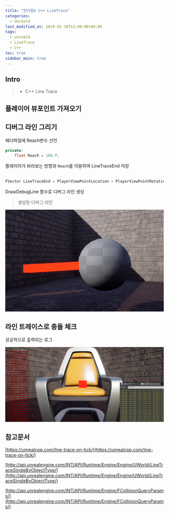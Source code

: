 ```yaml
---
title: "언리얼4 C++ LineTrace"
categories: 
  - Unreal4
last_modified_at: 2019-02-10T13:00:00+09:00
tags: 
  - unreal4 
  - LineTrace
  - C++
toc: true
sidebar_main: true
---
```


## Intro

> - C++ Line Trace


## 플레이어 뷰포인트 가져오기

<script src="https://gist.github.com/lesslate/0cdf01eb984ca3eaa4274ed872228a92.js"></script>


## 디버그 라인 그리기

헤더파일에 Reach변수 선언

```cpp
private:
	float Reach = 100.f;
```

플레이어가 바라보는 방향과 `Reach`를 이용하여 LineTraceEnd 저장

```cpp

FVector LineTraceEnd = PlayerViewPointLocation + PlayerViewPointRotation.Vector()*Reach;

```

DrawDebugLine 함수로 디버그 라인 생성 

<script src="https://gist.github.com/lesslate/5837e1ae5b667efed571282ea4804333.js"></script>

> 생성된 디버그 라인

![1](https://github.com/lesslate/lesslate.github.io/blob/master/assets/img/Unreal/Linetrace/1.png?raw=true)

## 라인 트레이스로 충돌 체크

<script src="https://gist.github.com/lesslate/ce9a9b717da5d2651458f9122c8a335e.js"></script>


성공적으로 출력되는 로그

![2](https://github.com/lesslate/lesslate.github.io/blob/master/assets/img/Unreal/Linetrace/2.png?raw=true)



## 참고문서

[https://unrealcpp.com/line-trace-on-tick/](https://unrealcpp.com/line-trace-on-tick/)

[http://api.unrealengine.com/INT/API/Runtime/Engine/Engine/UWorld/LineTraceSingleByObjectType/](http://api.unrealengine.com/INT/API/Runtime/Engine/Engine/UWorld/LineTraceSingleByObjectType/)

[http://api.unrealengine.com/INT/API/Runtime/Engine/FCollisionQueryParams/](http://api.unrealengine.com/INT/API/Runtime/Engine/FCollisionQueryParams/)
